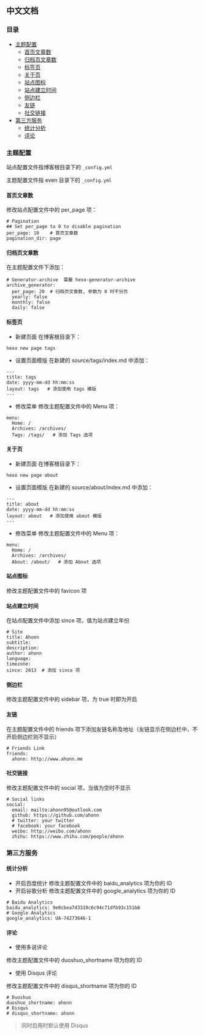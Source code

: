 ## 中文文档

### 目录
- [主题配置](#主题配置)
  + [首页文章数](#首页文章数)
  + [归档页文章数](#归档页文章数)
  + [标签页](#标签页)
  + [关于页](#关于页)
  + [站点图标](#站点图标)
  + [站点建立时间](#站点建立时间)
  + [侧边栏](#侧边栏)
  + [友链](#友链)
  + [社交链接](#社交链接)
- [第三方服务](#第三方服务)
  + [统计分析](#统计分析)
  + [评论](#评论)

### 主题配置
站点配置文件指博客根目录下的 `_config.yml`

主题配置文件指 even 目录下的 `_config.yml`

#### 首页文章数
修改站点配置文件中的 per_page 项：
```
# Pagination
## Set per_page to 0 to disable pagination
per_page: 10    # 首页文章数
pagination_dir: page
```

#### 归档页文章数
在主题配置文件下添加：
```
# Generator-archive  需要 hexo-generator-archive
archive_generator:
  per_page: 20  # 归档页文章数, 参数为 0 时不分页
  yearly: false
  monthly: false
  daily: false
```

#### 标签页
- 新建页面
在博客根目录下：
```
hexo new page tags
```
- 设置页面模版
在新建的 source/tags/index.md 中添加：
```
---
title: tags
date: yyyy-mm-dd hh:mm:ss
layout: tags   # 添加使用 tags 模版
---
```
- 修改菜单
修改主题配置文件中的 Menu 项：
```
menu:
  Home: /
  Archives: /archives/
  Tags: /tags/   # 添加 Tags 选项
```

#### 关于页
- 新建页面
在博客根目录下：
```
hexo new page about
```
- 设置页面模版
在新建的 source/about/index.md 中添加：
```
---
title: about
date: yyyy-mm-dd hh:mm:ss
layout: about   # 添加使用 about 模版
---
```
- 修改菜单
修改主题配置文件中的 Menu 项：
```
menu:
  Home: /
  Archives: /archives/
  About: /about/   # 添加 About 选项
```

#### 站点图标
修改主题配置文件中的 favicon 项

#### 站点建立时间
在站点配置文件中添加 since 项，值为站点建立年份
```
# Site
title: Ahonn
subtitle:
description:
author: ahonn
language:
timezone:
since: 2013  # 添加 since 项
```

#### 侧边栏
修改主题配置文件中的 sidebar 项，为 true 时即为开启

#### 友链
在主题配置文件中的 friends 项下添加友链名称及地址（友链显示在侧边栏中，不开启侧边栏则不显示）
```
# Friends Link
friends:
  ahonn: http://www.ahonn.me
```

#### 社交链接
修改主题配置文件中的 social 项，当值为空时不显示
```
# Social links
social:
  email: mailto:ahonn95@outlook.com
  github: https://github.com/ahonn
  # twitter: your twitter
  # facebook: your facebook
  weibo: http://weibo.com/ahonn
  zhihu: https://www.zhihu.com/people/ahonn
```

### 第三方服务
#### 统计分析
- 开启百度统计
修改主题配置文件中的 baidu_analytics 项为你的 ID
- 开启谷歌分析
修改主题配置文件中的 google_analytics 项为你的 ID
```
# Baidu Analytics
baidu_analytics: 9e0cbea7d3319c6c94c71dfb93c151b8
# Google Analytics
google_analytics: UA-74273646-1
```

#### 评论
- 使用多说评论

修改主题配置文件中的 duoshuo_shortname 项为你的 ID

- 使用 Disqus 评论

修改主题配置文件中的 disqus_shortname 项为你的 ID
```
# Duoshuo
duoshuo_shortname: ahonn
# Disqus
# disqus_shortname: ahonn
```

> 同时启用时默认使用 Disqus
